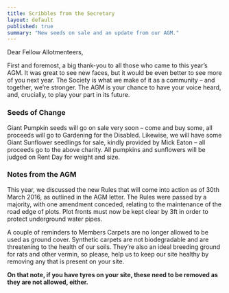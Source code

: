 ```yaml
---
title: Scribbles from the Secretary
layout: default
published: true
summary: "New seeds on sale and an update from our AGM."
---
```


Dear Fellow Allotmenteers,

First and foremost, a big thank-you to all those who came to this year’s AGM. It was great to see new faces, but it would be even better to see more of you next year. The Society is what we make of it as a community – and together, we’re stronger. The AGM is your chance to have your voice heard, and, crucially, to play your part in its future.

### Seeds of Change

Giant Pumpkin seeds will go on sale very soon – come and buy some, all proceeds will go to Gardening for the Disabled. Likewise, we will have some Giant Sunflower seedlings for sale, kindly provided by Mick Eaton – all proceeds go to the above charity. All pumpkins and sunflowers will be judged on Rent Day for weight and size.

### Notes from the AGM

This year, we discussed the new Rules that will come into action as of 30th March 2016, as outlined in the AGM letter. The Rules were passed by a majority, with one amendment conceded, relating to the maintenance of the road edge of plots. Plot fronts must now be kept clear by 3ft in order to protect underground water pipes.

A couple of reminders to Members Carpets are no longer allowed to be used as ground cover. Synthetic carpets are not biodegradable and are threatening to the health of our soils. They’re also an ideal breeding ground for rats and other vermin, so please, help us to keep our site healthy by removing any that is present on your site.

__On that note, if you have tyres on your site, these need to be removed as they are not allowed, either.__